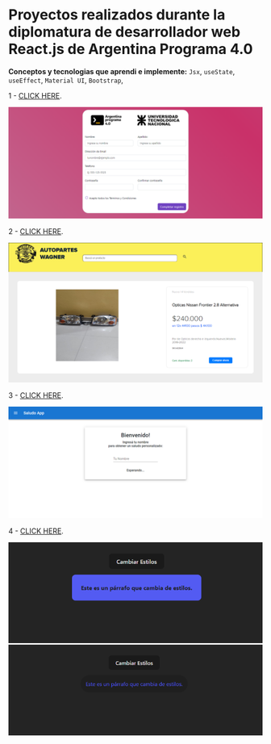 # Proyectos realizados durante la diplomatura de desarrollador web React.js de Argentina Programa 4.0


**Conceptos y tecnologias que aprendi e implemente:** `Jsx`, `useState`, `useEffect`, `Material UI`, `Bootstrap`,

1 -
[CLICK HERE](https://react-saludoapp.netlify.app).

![saludo](formulario.png)

2 - 
[CLICK HERE](https://autoparteswagner.netlify.app).

![autipartes](autopartes.png)

3 -
[CLICK HERE](https://react-saludoapp.netlify.app).

![saludo](saludo.png)

4 -
[CLICK HERE](https://cambia-estilos.netlify.app).

![saludo](cambiaEstilos.png)
![saludo](cambiaEstilos2.png)
